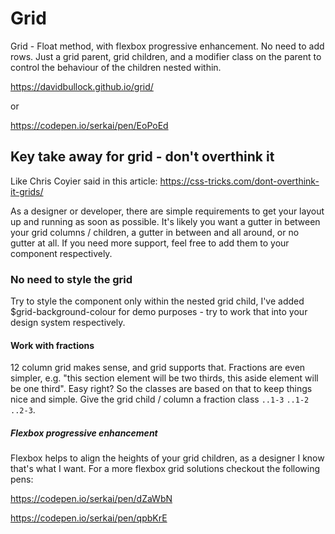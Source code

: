 # Grid

Grid - Float method, with flexbox progressive enhancement. No need to add rows. Just a grid parent, grid children, and a modifier class on the parent to control the behaviour of the children nested within.

https://davidbullock.github.io/grid/

or

https://codepen.io/serkai/pen/EoPoEd

## Key take away for grid - don't overthink it

Like Chris Coyier said in this article:
https://css-tricks.com/dont-overthink-it-grids/

As a designer or developer, there are simple requirements to get your layout up and running as soon as possible. It's likely you want a gutter in between your grid columns / children, a gutter in between and all around, or no gutter at all. If you need more support, feel free to add them to your component respectively.

### No need to style the grid

Try to style the component only within the nested grid child, I've added $grid-background-colour for demo purposes - try to work that into your design system respectively.

#### Work with fractions

12 column grid makes sense, and grid supports that. Fractions are even simpler, e.g. "this section element will be two thirds, this aside element will be one third". Easy right? So the classes are based on that to keep things nice and simple. Give the grid child / column a fraction class `..1-3` `..1-2` `..2-3`.

##### Flexbox progressive enhancement

Flexbox helps to align the heights of your grid children, as a designer I know that's what I want. For a more flexbox grid solutions checkout the following pens:

https://codepen.io/serkai/pen/dZaWbN

https://codepen.io/serkai/pen/qpbKrE

